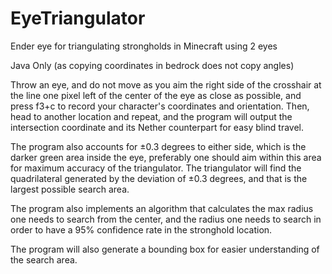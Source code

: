 # EyeTriangulator
Ender eye for triangulating strongholds in Minecraft using 2 eyes

Java Only (as copying coordinates in bedrock does not copy angles)

Throw an eye, and do not move as you aim the right side of the crosshair at the line one pixel left of the center of the eye as close as possible, and press f3+c to record your character's coordinates and orientation. Then, head to another location and repeat, and the program will output the intersection coordinate and its Nether counterpart for easy blind travel. 

The program also accounts for ±0.3 degrees to either side, which is the darker green area inside the eye, preferably one should aim within this area for maximum accuracy of the triangulator. The triangulator will find the quadrilateral generated by the deviation of ±0.3 degrees, and that is the largest possible search area.

The program also implements an algorithm that calculates the max radius one needs to search from the center, and the radius one needs to search in order to have a 95% confidence rate in the stronghold location.

The program will also generate a bounding box for easier understanding of the search area.
